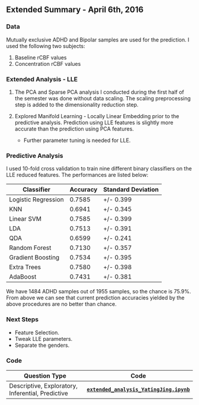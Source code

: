 ## Extended Summary - April 6th, 2016

### Data

Mutually exclusive ADHD and Bipolar samples are used for the prediction. I used the following two subjects:

1. Baseline rCBF values 
2. Concentration rCBF values


### Extended Analysis - LLE 

1. The PCA and Sparse PCA analysis I conducted during the first half of the semester was done without data scaling. The scaling preprocessing step is added to the dimensionality reduction step.

2. Explored Manifold Learning - Locally Linear Embedding prior to the predictive analysis. Prediction using LLE features is slightly more accurate than the prediction using PCA features.

	- Further parameter tuning is needed for LLE.
	

### Predictive Analysis

I used 10-fold cross validation to train nine different binary classifiers on the LLE reduced features. The performances are listed below:

| Classifier | Accuracy | Standard Deviation |
|------------|----------|--------------------|
|Logistic Regression  | 0.7585 | +/- 0.399 |
|KNN  | 0.6941 | +/- 0.345 |
|Linear SVM | 0.7585 | +/- 0.399 |
|LDA | 0.7513 | +/- 0.391 |
|QDA | 0.6599 | +/- 0.241 |
|Random Forest  | 0.7130 | +/- 0.357 |
|Gradient Boosting | 0.7534 | +/- 0.395 |
|Extra Trees | 0.7580 | +/- 0.398 |
|AdaBoost | 0.7431 | +/- 0.381 |

We have 1484 ADHD samples out of 1955 samples, so the chance is 75.9%. From above we can see that current prediction accuracies yielded by the above procedures are no better than chance.


### Next Steps

- Feature Selection.
- Tweak LLE parameters.
- Separate the genders.


### Code


| Question Type | Code |
|---------------|------|
| Descriptive, Exploratory, Inferential, Predictive | [**``extended_analysis_YatingJing.ipynb``**](https://github.com/Upward-Spiral-Science/spect-team/blob/master/Code/Assignment-9/extended_analysis_YatingJing.ipynb) |
